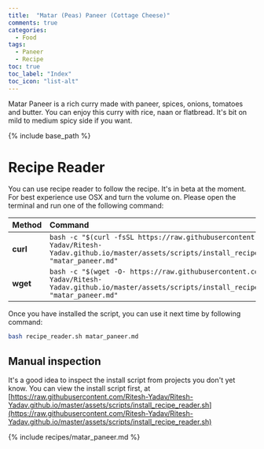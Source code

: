 ```yaml
---
title:  "Matar (Peas) Paneer (Cottage Cheese)"
comments: true
categories: 
  - Food
tags:
  - Paneer
  - Recipe
toc: true
toc_label: "Index"
toc_icon: "list-alt"
---
```


Matar Paneer is a rich curry made with paneer, spices, onions, tomatoes and butter. You can enjoy this curry with rice, naan or flatbread. It's bit on mild to medium spicy side if you want.

{% include base_path %}

# Recipe Reader

You can use recipe reader to follow the recipe. It's in beta at the moment. For best experience use OSX and turn the volume on. Please open the terminal and run one of the following command:

| Method    | Command                                                                                           |
|:----------|:--------------------------------------------------------------------------------------------------|
| **curl**  | `bash -c "$(curl -fsSL https://raw.githubusercontent.com/Ritesh-Yadav/Ritesh-Yadav.github.io/master/assets/scripts/install_recipe_reader.sh)" "matar_paneer.md"` |
| **wget**  | `bash -c "$(wget -O- https://raw.githubusercontent.com/Ritesh-Yadav/Ritesh-Yadav.github.io/master/assets/scripts/install_recipe_reader.sh)" "matar_paneer.md"`   |

Once you have installed the script, you can use it next time by following command:

```bash
bash recipe_reader.sh matar_paneer.md
```

## Manual inspection

It's a good idea to inspect the install script from projects you don't yet know. You can view the install script first, at [https://raw.githubusercontent.com/Ritesh-Yadav/Ritesh-Yadav.github.io/master/assets/scripts/install_recipe_reader.sh](https://raw.githubusercontent.com/Ritesh-Yadav/Ritesh-Yadav.github.io/master/assets/scripts/install_recipe_reader.sh)

{% include recipes/matar_paneer.md %}